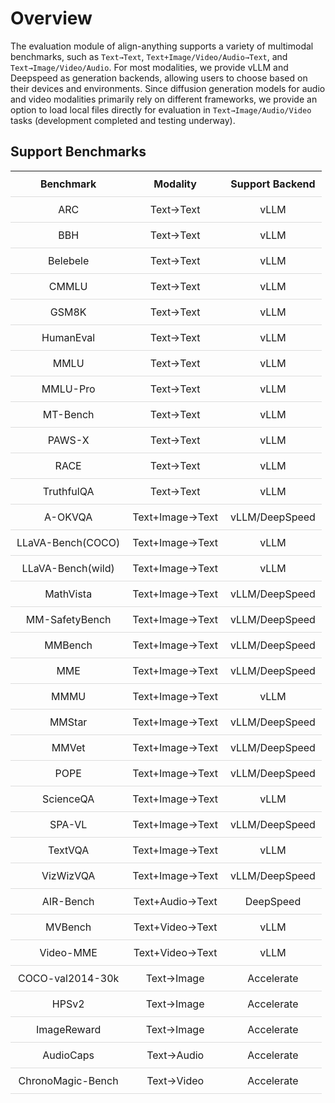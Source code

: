 # Overview

The evaluation module of align-anything supports a variety of multimodal benchmarks, such as `Text→Text`, `Text+Image/Video/Audio→Text`, and `Text→Image/Video/Audio`. For most modalities, we provide vLLM and Deepspeed as generation backends, allowing users to choose based on their devices and environments.  Since diffusion generation models for audio and video modalities primarily rely on different frameworks, we provide an option to load local files directly for evaluation in `Text→Image/Audio/Video` tasks (development completed and testing underway).

## Support Benchmarks

<!DOCTYPE html>
<html lang="en">
<head>
    <meta charset="UTF-8">
    <meta name="viewport" content="width=device-width, initial-scale=1.0">
    <title>Benchmark Table</title>
    <style>
        .scrollable-container {
            width: 100%;
            max-height: 75vh;
            overflow-y: auto;
            margin: 20px 0;
        }
        table {
            width: 100%;
            border-collapse: collapse;
            text-align: center;
            table-layout: fixed;
        }
        th, td {
            padding: 10px;
            border-bottom: 1px solid #ddd;
        }
        th {
            font-weight: bold;
        }
        .content {
            padding: 5px;
            border-radius: 5px;
            display: inline-block;
        }
        a {
            text-decoration: none;
            color: inherit;
        }
        .star {
            color: red;
            font-size: 0.8em;
            vertical-align: super;
        }
        .note {
            margin-top: 10px;
            font-size: 0.9em;
            text-align: left;
        }
        .red-star {
            color: red;
        }
    </style>
</head>
<body>
    <div class="table-container">
        <div class="table-wrapper">
            <table>
                <tr>
                    <th>Benchmark</th>
                    <th>Modality</th>
                    <th>Support Backend</th>
                </tr>
                <tr>
                    <td><a href="https://huggingface.co/datasets/allenai/ai2_arc" target="_blank">ARC</a></td>
                    <td>Text→Text</td>
                    <td>vLLM</td>
                </tr>
                <tr>
                    <td><a href="https://huggingface.co/datasets/lukaemon/bbh" target="_blank">BBH</a></td>
                    <td>Text→Text</td>
                    <td>vLLM</td>
                </tr>
                <tr>
                    <td><a href="https://huggingface.co/datasets/facebook/belebele" target="_blank">Belebele</a></td>
                    <td>Text→Text</td>
                    <td>vLLM</td>
                </tr>
                <tr>
                    <td><a href="https://huggingface.co/datasets/haonan-li/cmmlu" target="_blank">CMMLU</a></td>
                    <td>Text→Text</td>
                    <td>vLLM</td>
                </tr>
                <tr>
                    <td><a href="https://huggingface.co/datasets/openai/gsm8k" target="_blank">GSM8K</a></td>
                    <td>Text→Text</td>
                    <td>vLLM</td>
                </tr>
                <tr>
                    <td><a href="https://huggingface.co/datasets/openai/openai_humaneval" target="_blank">HumanEval</a></td>
                    <td>Text→Text</td>
                    <td>vLLM</td>
                </tr>
                <tr>
                    <td><a href="https://huggingface.co/datasets/cais/mmlu" target="_blank">MMLU</a></td>
                    <td>Text→Text</td>
                    <td>vLLM</td>
                </tr>
                <tr>
                    <td><a href="https://huggingface.co/datasets/TIGER-Lab/MMLU-Pro" target="_blank">MMLU-Pro</a></td>
                    <td>Text→Text</td>
                    <td>vLLM</td>
                </tr>
                <tr>
                    <td><a href="https://huggingface.co/datasets/HuggingFaceH4/mt_bench_prompts" target="_blank">MT-Bench</a></td>
                    <td>Text→Text</td>
                    <td>vLLM</td>
                </tr>
                <tr>
                    <td><a href="https://huggingface.co/datasets/google-research-datasets/paws-x" target="_blank">PAWS-X</a></td>
                    <td>Text→Text</td>
                    <td>vLLM</td>
                </tr>
                <tr>
                    <td><a href="https://huggingface.co/datasets/ehovy/race" target="_blank">RACE</a></td>
                    <td>Text→Text</td>
                    <td>vLLM</td>
                </tr>
                <tr>
                    <td><a href="https://huggingface.co/datasets/truthfulqa/truthful_qa" target="_blank">TruthfulQA</a></td>
                    <td>Text→Text</td>
                    <td>vLLM</td>
                </tr>
                <tr>
                    <td><a href="https://huggingface.co/datasets/HuggingFaceM4/A-OKVQA" target="_blank">A-OKVQA</a></td>
                    <td>Text+Image→Text</td>
                    <td>vLLM/DeepSpeed</td>
                </tr>
                <tr>
                    <td><a href="https://huggingface.co/datasets/lmms-lab/llava-bench-coco" target="_blank">LLaVA-Bench(COCO)</a></td>
                    <td>Text+Image→Text</td>
                    <td>vLLM</td>
                </tr>
                <tr>
                    <td><a href="https://huggingface.co/datasets/lmms-lab/llava-bench-in-the-wild" target="_blank">LLaVA-Bench(wild)</a></td>
                    <td>Text+Image→Text</td>
                    <td>vLLM</td>
                </tr>
                <tr>
                    <td><a href="https://huggingface.co/datasets/AI4Math/MathVista" target="_blank">MathVista</a></td>
                    <td>Text+Image→Text</td>
                    <td>vLLM/DeepSpeed</td>
                </tr>
                <tr>
                    <td><a href="https://huggingface.co/datasets/PKU-Alignment/MM-SafetyBench" target="_blank">MM-SafetyBench</a></td>
                    <td>Text+Image→Text</td>
                    <td>vLLM/DeepSpeed</td>
                </tr>
                <tr>
                    <td><a href="https://huggingface.co/datasets/lmms-lab/MMBench" target="_blank">MMBench</a></td>
                    <td>Text+Image→Text</td>
                    <td>vLLM/DeepSpeed</td>
                </tr>
                <tr>
                    <td><a href="https://huggingface.co/datasets/lmms-lab/MME" target="_blank">MME</a></td>
                    <td>Text+Image→Text</td>
                    <td>vLLM/DeepSpeed</td>
                </tr>
                <tr>
                    <td><a href="https://huggingface.co/datasets/MMMU/MMMU" target="_blank">MMMU</a></td>
                    <td>Text+Image→Text</td>
                    <td>vLLM</td>
                </tr>
                <tr>
                    <td><a href="https://huggingface.co/datasets/Lin-Chen/MMStar" target="_blank">MMStar</a></td>
                    <td>Text+Image→Text</td>
                    <td>vLLM/DeepSpeed</td>
                </tr>
                <tr>
                    <td><a href="https://huggingface.co/datasets/lmms-lab/MMVet" target="_blank">MMVet</a></td>
                    <td>Text+Image→Text</td>
                    <td>vLLM/DeepSpeed</td>
                </tr>
                <tr>
                    <td><a href="https://huggingface.co/datasets/lmms-lab/POPE" target="_blank">POPE</a></td>
                    <td>Text+Image→Text</td>
                    <td>vLLM/DeepSpeed</td>
                </tr>
                <tr>
                    <td><a href="https://huggingface.co/datasets/derek-thomas/ScienceQA" target="_blank">ScienceQA</a></td>
                    <td>Text+Image→Text</td>
                    <td>vLLM</td>
                </tr>
                <tr>
                    <td><a href="https://huggingface.co/datasets/sqrti/SPA-VL" target="_blank">SPA-VL</a></td>
                    <td>Text+Image→Text</td>
                    <td>vLLM/DeepSpeed</td>
                </tr>
                <tr>
                    <td><a href="https://huggingface.co/datasets/lmms-lab/textvqa" target="_blank">TextVQA</a></td>
                    <td>Text+Image→Text</td>
                    <td>vLLM</td>
                </tr>
                <tr>
                    <td><a href="https://huggingface.co/datasets/lmms-lab/VizWiz-VQA" target="_blank">VizWizVQA</a></td>
                    <td>Text+Image→Text</td>
                    <td>vLLM/DeepSpeed</td>
                </tr>
                <tr>
                    <td>
                        <a href="https://huggingface.co/datasets/qyang1021/AIR-Bench-Dataset" target="_blank">AIR-Bench</a><!-- <span class="star">*</span> -->
                    </td>
                    <td>Text+Audio→Text</td>
                    <td>DeepSpeed</td>
                </tr>
                <tr>
                    <td>
                        <a href="https://huggingface.co/datasets/OpenGVLab/MVBench" target="_blank">MVBench</a><!-- <span class="star">*</span> -->
                    </td>
                    <td>Text+Video→Text</td>
                    <td>vLLM</td>
                </tr>
                <tr>
                    <td>
                        <a href="https://huggingface.co/datasets/lmms-lab/Video-MME" target="_blank">Video-MME</a><!-- <span class="star">*</span> -->
                    </td>
                    <td>Text+Video→Text</td>
                    <td>vLLM</td>
                </tr>
                <tr>
                    <td>
                        <a href="https://huggingface.co/datasets/sayakpaul/coco-30-val-2014" target="_blank">COCO-val2014-30k</a><!-- <span class="star">*</span> -->
                    </td>
                    <td>Text→Image</td>
                    <td>Accelerate</td>
                </tr>
                <tr>
                    <td><a href="https://huggingface.co/datasets/zhwang/HPDv2" target="_blank">HPSv2</a></td>
                    <td>Text→Image</td>
                    <td>Accelerate</td>
                </tr>
                <tr>
                    <td><a href="https://huggingface.co/datasets/THUDM/ImageRewardDB" target="_blank">ImageReward</a></td>
                    <td>Text→Image</td>
                    <td>Accelerate</td>
                </tr>
                <tr>
                    <td>
                        <a href="https://huggingface.co/datasets/AudioLLMs/audiocaps_test" target="_blank">AudioCaps</a><!-- <span class="star">*</span> -->
                    </td>
                    <td>Text→Audio</td>
                    <td>Accelerate</td>
                </tr>
                <tr>
                    <td>
                        <a href="https://huggingface.co/datasets/BestWishYsh/ChronoMagic-Bench" target="_blank">ChronoMagic-Bench</a><!-- <span class="star">*</span> -->
                    </td>
                    <td>Text→Video</td>
                    <td>Accelerate</td>
                </tr>
            </table>
        </div>
    </div>
    <!-- <div class="note"><span class="red-star">*</span> Benchmarks with an asterisk are in test.</div> -->
</body>
</html>
